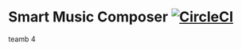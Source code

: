 # Smart Music Composer    [![CircleCI](https://circleci.com/gh/JunxiFan/Team4-Final-Project.svg?style=svg)](https://circleci.com/gh/JunxiFan/Team4-Final-Project)

teamb 4